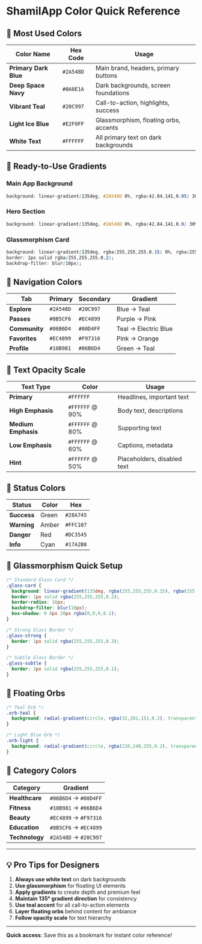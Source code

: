 # ShamilApp Color Quick Reference

## 🎯 Most Used Colors

| Color Name | Hex Code | Usage |
|------------|----------|-------|
| **Primary Dark Blue** | `#2A548D` | Main brand, headers, primary buttons |
| **Deep Space Navy** | `#0A0E1A` | Dark backgrounds, screen foundations |
| **Vibrant Teal** | `#20C997` | Call-to-action, highlights, success |
| **Light Ice Blue** | `#E2F0FF` | Glassmorphism, floating orbs, accents |
| **White Text** | `#FFFFFF` | All primary text on dark backgrounds |

## 🌈 Ready-to-Use Gradients

### Main App Background
```css
background: linear-gradient(135deg, #2A548D 0%, rgba(42,84,141,0.95) 30%, rgba(42,84,141,0.9) 70%, #0A0E1A 100%);
```

### Hero Section
```css
background: linear-gradient(135deg, #2A548D 0%, rgba(42,84,141,0.9) 30%, #20C997 70%, rgba(42,84,141,0.8) 100%);
```

### Glassmorphism Card
```css
background: linear-gradient(135deg, rgba(255,255,255,0.15) 0%, rgba(255,255,255,0.05) 100%);
border: 1px solid rgba(255,255,255,0.2);
backdrop-filter: blur(10px);
```

## 🧭 Navigation Colors

| Tab | Primary | Secondary | Gradient |
|-----|---------|-----------|----------|
| **Explore** | `#2A548D` | `#20C997` | Blue → Teal |
| **Passes** | `#8B5CF6` | `#EC4899` | Purple → Pink |
| **Community** | `#06B6D4` | `#00D4FF` | Teal → Electric Blue |
| **Favorites** | `#EC4899` | `#F97316` | Pink → Orange |
| **Profile** | `#10B981` | `#06B6D4` | Green → Teal |

## 📝 Text Opacity Scale

| Text Type | Color | Usage |
|-----------|-------|-------|
| **Primary** | `#FFFFFF` | Headlines, important text |
| **High Emphasis** | `#FFFFFF` @ 90% | Body text, descriptions |
| **Medium Emphasis** | `#FFFFFF` @ 80% | Supporting text |
| **Low Emphasis** | `#FFFFFF` @ 60% | Captions, metadata |
| **Hint** | `#FFFFFF` @ 50% | Placeholders, disabled text |

## 🎯 Status Colors

| Status | Color | Hex |
|--------|-------|-----|
| **Success** | Green | `#28A745` |
| **Warning** | Amber | `#FFC107` |
| **Danger** | Red | `#DC3545` |
| **Info** | Cyan | `#17A2B8` |

## 🔮 Glassmorphism Quick Setup

```css
/* Standard Glass Card */
.glass-card {
  background: linear-gradient(135deg, rgba(255,255,255,0.15), rgba(255,255,255,0.05));
  border: 1px solid rgba(255,255,255,0.2);
  border-radius: 16px;
  backdrop-filter: blur(10px);
  box-shadow: 0 8px 20px rgba(0,0,0,0.1);
}

/* Strong Glass Border */
.glass-strong {
  border: 1px solid rgba(255,255,255,0.3);
}

/* Subtle Glass Border */
.glass-subtle {
  border: 1px solid rgba(255,255,255,0.1);
}
```

## 🌟 Floating Orbs

```css
/* Teal Orb */
.orb-teal {
  background: radial-gradient(circle, rgba(32,201,151,0.3), transparent);
}

/* Light Blue Orb */
.orb-light {
  background: radial-gradient(circle, rgba(226,240,255,0.2), transparent);
}
```

## 🎨 Category Colors

| Category | Gradient |
|----------|----------|
| **Healthcare** | `#06B6D4` → `#00D4FF` |
| **Fitness** | `#10B981` → `#06B6D4` |
| **Beauty** | `#EC4899` → `#F97316` |
| **Education** | `#8B5CF6` → `#EC4899` |
| **Technology** | `#2A548D` → `#20C997` |

---

## 💡 Pro Tips for Designers

1. **Always use white text** on dark backgrounds
2. **Use glassmorphism** for floating UI elements
3. **Apply gradients** to create depth and premium feel
4. **Maintain 135° gradient direction** for consistency
5. **Use teal accent** for all call-to-action elements
6. **Layer floating orbs** behind content for ambiance
7. **Follow opacity scale** for text hierarchy

---

**Quick access**: Save this as a bookmark for instant color reference! 